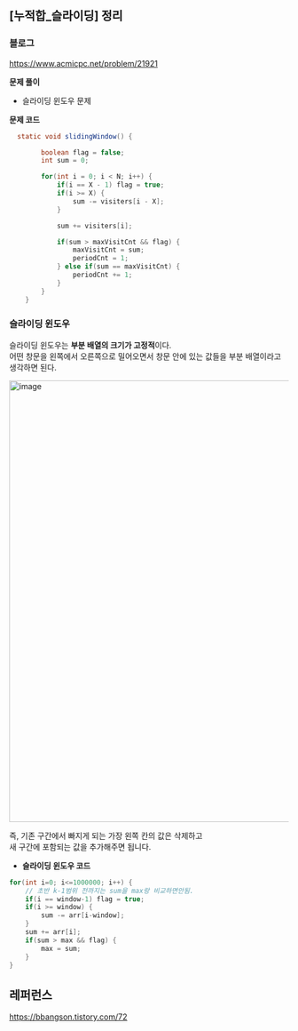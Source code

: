 ## [누적합_슬라이딩] 정리

### 블로그
https://www.acmicpc.net/problem/21921

**문제 풀이**   
- 슬라이딩 윈도우 문제

**문제 코드**
``` java
  static void slidingWindow() {

        boolean flag = false;
        int sum = 0;

        for(int i = 0; i < N; i++) {
            if(i == X - 1) flag = true;
            if(i >= X) {
                sum -= visiters[i - X];
            }

            sum += visiters[i];

            if(sum > maxVisitCnt && flag) {
                maxVisitCnt = sum;
                periodCnt = 1;
            } else if(sum == maxVisitCnt) {
                periodCnt += 1;
            }
        }
    }
```

### 슬라이딩 윈도우
슬라이딩 윈도우는 **부분 배열의 크기가 고정적**이다.  
어떤 창문을 왼쪽에서 오른쪽으로 밀어오면서 창문 안에 있는 값들을 부분 배열이라고 생각하면 된다.  

<img width="795" alt="image" src="https://github.com/kimdoha/algorithm-study/assets/62235737/190ef1a9-81ec-479b-bb6f-4622abf6a569">

즉, 기존 구간에서 빠지게 되는 가장 왼쪽 칸의 값은 삭제하고  
새 구간에 포함되는 값을 추가해주면 됩니다. 

- **슬라이딩 윈도우 코드**
```java
for(int i=0; i<=1000000; i++) {
	// 초반 k-1범위 전까지는 sum을 max랑 비교하면안됨.
	if(i == window-1) flag = true;
	if(i >= window) {
		sum -= arr[i-window];
	}
	sum += arr[i];
	if(sum > max && flag) {
		max = sum;
	}
}
```


## 레퍼런스
https://bbangson.tistory.com/72
